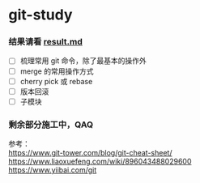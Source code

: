 # git-study

### 结果请看 [result.md](result.md)

- [ ] 梳理常用 git 命令，除了最基本的操作外
- [ ] merge 的常用操作方式
- [ ] cherry pick 或 rebase
- [ ] 版本回滚
- [ ] 子模块

### 剩余部分施工中，QAQ

参考：  
https://www.git-tower.com/blog/git-cheat-sheet/
https://www.liaoxuefeng.com/wiki/896043488029600
https://www.yiibai.com/git